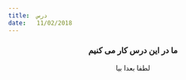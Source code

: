 ```yaml
---
title:  درس
date:   11/02/2018
---
```


### <center>ما در این درس کار می کنیم</center>
<center>لطفا بعدا بیا</center>